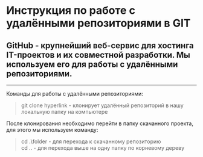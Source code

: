# Инструкция по работе с удалёнными репозиториями в GIT  

## GitHub - крупнейший веб-сервис для хостинга IT-проектов и их совместной разработки. Мы используем его для работы с удалёнными репозиториями. 
--- 
Команды для работы с удалёнными репозиториями: 

>git clone hyperlink - клонирует удалённый репозиторий в нашу локальную папку на компьютере 

После клонирования необходимо перейти в папку скачанного проекта, для этого мы используем команду:  
>cd .\folder - для перехода к скачанному репозиторию  
>cd .. - для перехода выше на одну папку по корневому дереву 